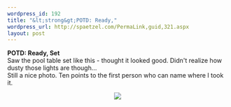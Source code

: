```yaml
--- 
wordpress_id: 192
title: "&lt;strong&gt;POTD: Ready,"
wordpress_url: http://spaetzel.com/PermaLink,guid,321.aspx
layout: post
---
```

<strong>POTD: Ready, Set</strong>
        <br />
        Saw the pool table set like this - thought it looked good. Didn't realize how dusty
        those lights are though...<br />
        Still a nice photo. Ten points to the first person who can name where I took it.<br />
        <center><a href="http://www.redune.com/photos/2004_01_14 - Pool/Pool0001.jpg"><img src="http://www.redune.com/photos/2004_01_14 - Pool/Pool0001_m.jpg" border= 0></a>
        </center>
        <img width="0" height="0" src="http://spaetzel.com/aggbug.ashx?id=321" />
